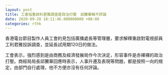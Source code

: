 ```yaml
---
layout: post
title: 工會指重啟利君雅調查是政治打壓　邱騰華稱不評論
date: 2020-09-28 18:11:46.000000000 +08:00
categories: rthk
---
```


香港電台節目製作人員工會約見包括廣播處長等管理層，要求解釋重啟對電視部員工利君雅投訴調查，並延長試用期120日的做法。

工會表示，強烈感到是由商務及經濟發展局作今次決定，形容事件是赤裸裸的政治打壓。商經局局長邱騰華回應時表示，人事升遷及表現等問題，都是按照一向的規定，由部門自行處理，他不方便亦沒有任何評論。
